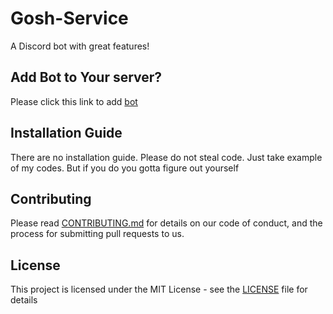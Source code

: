 # Gosh-Service
A Discord bot with great features!

## Add Bot to Your server?
Please click this link to add [bot](https://discordapp.com/oauth2/authorize?client_id=668466732528304138&scope=bot&permissions=2146958847%60)

## Installation Guide
There are no installation guide. Please do not steal code. Just take example of my codes.
But if you do you gotta figure out yourself

## Contributing

Please read [CONTRIBUTING.md](CONTRIBUTING.md) for details on our code of conduct, and the process for submitting pull requests to us.

## License

This project is licensed under the MIT License - see the [LICENSE](LICENSE) file for details
